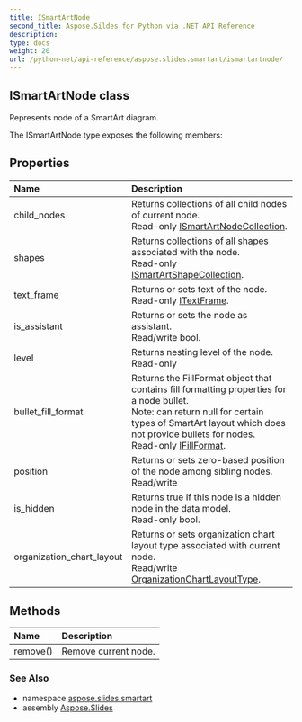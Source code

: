 ```yaml
---
title: ISmartArtNode
second_title: Aspose.Sildes for Python via .NET API Reference
description: 
type: docs
weight: 20
url: /python-net/api-reference/aspose.slides.smartart/ismartartnode/
---
```


## ISmartArtNode class

Represents node of a SmartArt diagram.

The ISmartArtNode type exposes the following members:
## Properties
| Name | Description |
| :- | :- |
|child_nodes|Returns collections of all child nodes of current node.<br/>            Read-only [ISmartArtNodeCollection](/slides/python-net/api-reference/aspose.slides.smartart/ismartartnodecollection/).|
|shapes|Returns collections of all shapes associated with the node.<br/>            Read-only [ISmartArtShapeCollection](/slides/python-net/api-reference/aspose.slides.smartart/ismartartshapecollection/).|
|text_frame|Returns or sets text of the node.<br/>            Read-only [ITextFrame](/slides/python-net/api-reference/aspose.slides/itextframe/).|
|is_assistant|Returns or sets the node as assistant.<br/>            Read/write bool.|
|level|Returns nesting level of the node.<br/>            Read-only|
|bullet_fill_format|Returns the FillFormat object that contains fill formatting properties for a node bullet.<br/>            Note: can return null for certain types of SmartArt layout which does not provide bullets for nodes.<br/>            Read-only [IFillFormat](/slides/python-net/api-reference/aspose.slides/ifillformat/).|
|position|Returns or sets zero-based position of the node among sibling nodes.<br/>            Read/write|
|is_hidden|Returns true if this node is a hidden node in the data model.<br/>            Read-only bool.|
|organization_chart_layout|Returns or sets organization chart layout type associated with current node.<br/>            Read/write [OrganizationChartLayoutType](/slides/python-net/api-reference/aspose.slides.smartart/organizationchartlayouttype/).|
## Methods
| Name | Description |
| :- | :- |
|remove()|Remove current node.|

### See Also

* namespace [aspose.slides.smartart](/slides/python-net/api-reference/aspose.slides.smartart/)
* assembly [Aspose.Slides](/slides/python-net/api-reference/)

